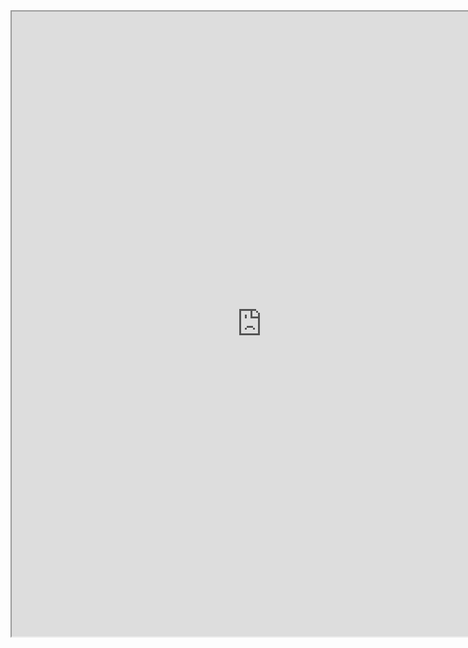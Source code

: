 
<iframe 
  width="800"
  height="1000"
src="https://app.rpgsessions.com/char/nds/63acff6510d872abe1b72115"></iframe>
